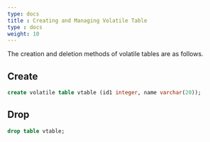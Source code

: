 ```yaml
---
type: docs
title : Creating and Managing Volatile Table
type : docs
weight: 10
---
```


The creation and deletion methods of volatile tables are as follows.

## Create

```sql
create volatile table vtable (id1 integer, name varchar(20));
```


## Drop

```sql
drop table vtable;
```